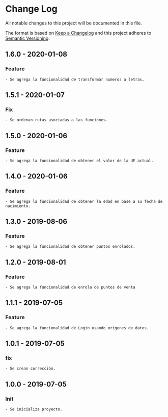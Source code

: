 # Change Log

All notable changes to this project will be documented in this file.

The format is based on [Keep a Changelog](http://keepachangelog.com/)
and this project adheres to [Semantic Versioning](http://semver.org/).

## 1.6.0 - 2020-01-08

### Feature

    - Se agrega la funcionalidad de transformar numeros a letras.

## 1.5.1 - 2020-01-07

### Fix

    - Se ordenan rutas asociadas a las funciones.

## 1.5.0 - 2020-01-06

### Feature

    - Se agrega la funcionalidad de obtener el valor de la UF actual.

## 1.4.0 - 2020-01-06

### Feature

    - Se agrega la funcionalidad de obtener la edad en base a su fecha de nacimiento.

## 1.3.0 - 2019-08-06

### Feature

    - Se agrega la funcionalidad de obtener puntos enrolados.

## 1.2.0 - 2019-08-01

### Feature

    - Se agrega la funcionalidad de enrola de puntos de venta

## 1.1.1 - 2019-07-05

### Feature

    - Se agrega la funcionalidad de Login usando origenes de datos.

## 1.0.1 - 2019-07-05

### fix

    - Se crean corrección.

## 1.0.0 - 2019-07-05

### Init

    - Se inicializa proyecto.
